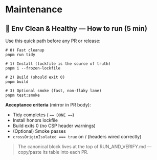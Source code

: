 # Maintenance

## 🔧 Env Clean & Healthy — How to run (5 min)

Use this quick path before any PR or release:

```pwsh
# 0) Fast cleanup
pnpm run tidy

# 1) Install (lockfile is the source of truth)
pnpm i --frozen-lockfile

# 2) Build (should exit 0)
pnpm build

# 3) Optional smoke (fast, non-flaky lane)
pnpm test:smoke
```

**Acceptance criteria** (mirror in PR body):

* Tidy completes ( `== DONE ==`) 
* Install honors lockfile
* Build exits 0 (no CSP header warnings)
* (Optional) Smoke passes
*  `crossOriginIsolated === true` on / (headers wired correctly) 

> The canonical block lives at the top of RUN_AND_VERIFY.md — copy/paste its table into each PR.
